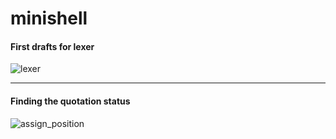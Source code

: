 # minishell

#### First drafts for lexer

![lexer](https://github.com/farshadahmadian/minishell/assets/117720346/db743f4f-2b5f-4e05-8688-fd157a5355d2)

---

#### Finding the quotation status

![assign_position](https://github.com/farshadahmadian/minishell/assets/117720346/ab7256a6-9484-41a5-b585-206a253949f5)
